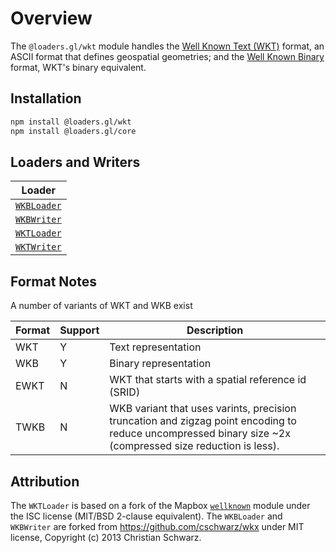 # Overview

The `@loaders.gl/wkt` module handles the [Well Known Text (WKT)](https://en.wikipedia.org/wiki/Well-known_text_representation_of_geometry) format, an ASCII format that defines geospatial geometries; and the [Well Known Binary](https://en.wikipedia.org/wiki/Well-known_text_representation_of_geometry) format, WKT's binary equivalent.

## Installation

```bash
npm install @loaders.gl/wkt
npm install @loaders.gl/core
```

## Loaders and Writers

| Loader                                                   |
| -------------------------------------------------------- |
| [`WKBLoader`](modules/wkt/docs/api-reference/wkb-loader) |
| [`WKBWriter`](modules/wkt/docs/api-reference/wkb-writer) |
| [`WKTLoader`](modules/wkt/docs/api-reference/wkt-loader) |
| [`WKTWriter`](modules/wkt/docs/api-reference/wkt-writer) |

## Format Notes

A number of variants of WKT and WKB exist

| Format | Support | Description |
| --- | --- | --- |
| WKT | Y | Text representation |
| WKB | Y | Binary representation |
| EWKT | N | WKT that starts with a spatial reference id (SRID) |
| TWKB | N | WKB variant that uses varints, precision truncation and zigzag point encoding to reduce uncompressed binary size ~2x (compressed size reduction is less). |

## Attribution

The `WKTLoader` is based on a fork of the Mapbox [`wellknown`](https://github.com/mapbox/wellknown) module under the ISC license (MIT/BSD 2-clause equivalent).
The `WKBLoader` and `WKBWriter` are forked from https://github.com/cschwarz/wkx under MIT license, Copyright (c) 2013 Christian Schwarz.
